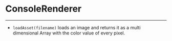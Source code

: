 # ConsoleRenderer

---

- `loadAsset(filename)` loads an image and returns it as a multi dimensional Array with the color value of every pixel.
